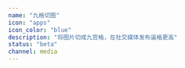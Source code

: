 ```yaml
---
name: "九格切图"
icon: "apps"
icon_color: "blue"
description: "将图片切成九宫格，在社交媒体发布逼格更高"
status: "beta"
channel: media
---
```

